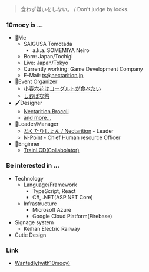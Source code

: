 > 食わず嫌いをしない。 / Don't judge by looks.

### 10mocy is ...

- 🍷Me
  - SAIGUSA Tomotada
    - a.k.a. SOMEMIYA Neiro
  - Born: Japan/Tochigi
  - Live: Japan/Tokyo
  - Currently working: Game Development Company
  - E-Mail: ts@nectarition.jp
- 📝Event Organizer
  - [小春六花はヨーグルトが食べたい](https://kohatabe.jp)
  - [しおばな祭](https://shiokazehs.jp)
- 🖌️Designer
  - [Nectarition Broccli](https://github.com/nectarition/Broccoli)
  - [and more...](https://nectarition.jp/departments/daylily/)
- 🧠Leader/Manager
  - [ねくたりしょん / Nectarition](https://github.com/nectarition) - Leader
  - [N-Point](https://github.com/npjpnet) - Chief Human resource Officer
- 📐Enginner
  - [TrainLCD(Collabolator)](https://github.com/TrainLCD)

### Be interested in ... 

- Technology
  - Language/Framework
    - TypeScript, React
    - C#, .NET(ASP.NET Core)
  - Infrastructure
    - Microsoft Azure
    - Google Cloud Platform(Firebase)
- Signage system
  - Keihan Electric Railway
- Cutie Design

### Link

- [Wantedly(with10mocy)](https://www.wantedly.com/id/with10mocy)
